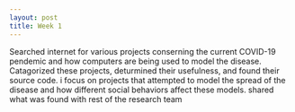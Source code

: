```yaml
---
layout: post
title: Week 1
---
```


Searched internet for various projects conserning the current COVID-19 pendemic and how computers are being used to model the disease.
Catagorized these projects, deturmined their usefulness, and found their source code.
i focus on projects that attempted to model the spread of the disease and how different social behaviors affect these models.
shared what was found with rest of the research team
